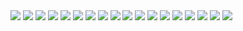 <img src="https://i.ibb.co/xsTsTgR/jujutsu-kaisen-184-1.jpg">
<img src="https://i.ibb.co/gRPfBJk/jujutsu-kaisen-184-2.jpg">
<img src="https://i.ibb.co/64PnLck/jujutsu-kaisen-184-3.jpg">
<img src="https://i.ibb.co/kg8Sy4Q/jujutsu-kaisen-184-4.jpg">
<img src="https://i.ibb.co/Wzcr9Gc/jujutsu-kaisen-184-5.jpg">
<img src="https://i.ibb.co/X3Np3JP/jujutsu-kaisen-184-6.jpg">
<img src="https://i.ibb.co/XkSKLhr/jujutsu-kaisen-184-7.jpg">
<img src="https://i.ibb.co/wYbLv9f/jujutsu-kaisen-184-8.jpg">
<img src="https://i.ibb.co/wYk3NY6/jujutsu-kaisen-184-9.jpg">
<img src="https://i.ibb.co/tHTMM0B/jujutsu-kaisen-184-10.jpg">
<img src="https://i.ibb.co/whPQpWc/jujutsu-kaisen-184-11.jpg">
<img src="https://i.ibb.co/3SqPrSn/jujutsu-kaisen-184-12.jpg">
<img src="https://i.ibb.co/xLtQwDK/jujutsu-kaisen-184-13.jpg">
<img src="https://i.ibb.co/ysr94Kk/jujutsu-kaisen-184-14.jpg">
<img src="https://i.ibb.co/870cVBM/jujutsu-kaisen-184-15.jpg">
<img src="https://i.ibb.co/9WKZ3gz/jujutsu-kaisen-184-16.jpg">
<img src="https://i.ibb.co/1sjmGR5/jujutsu-kaisen-184-17.jpg">
<img src="https://i.ibb.co/tL8t9f4/jujutsu-kaisen-184-18.jpg">
